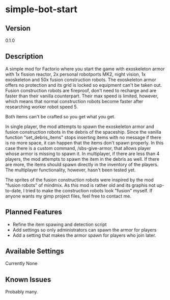 # simple-bot-start

## Version
0.1.0

## Description
A simple mod for Factorio where you start the game with exoskeleton armor with 1x fission reactor, 2x personal robotports MK2, night vision, 1x exoskeleton and 50x fusion construction robots. The exoskeleton armor offers no protection and its grid is locked so equipment can't be taken out. Fusion construction robots are fireproof, don't need to recharge and are faster than their vanilla counterpart. Their max speed is limited, however, which means that normal construction robots become faster after researching worker robot speed 5. 

Both items can't be crafted so you get what you get.

In single player, the mod attempts to spawn the exoskeleton armor and fusion construction robots in the debris of the spaceship. Since the vanilla function "set_debris_items" stops inserting items with no message if there is no more space, it can happen that the items don't spawn properly. In this case there is a custom command, /sbs-give-armor, that allows player whose armor is missing to spawn it. In multiplayer, if there are less than 4 players, the mod attempts to spawn the item in the debris as well. If there are more, the items should spawn directly in the inventory of the players. The multiplayer functionality, however, hasn't been tested yet. 

The sprites of the fusion construction robots were inspired by the mod "fusion robots" of mindmix. As this mod is rather old and its graphis not up-to-date, I tried to make the construction robots look "fusion" myself. If anyone wants my gimp project files, feel free to contact me.

## Planned Features
- Refine the item spawing and detection script
- Add settings so only administrators can spawn the armor for players
- Add a setting that makes the armor spawn for players who join later.

## Available Settings
Currently None

## Known Issues
Probably many. 
